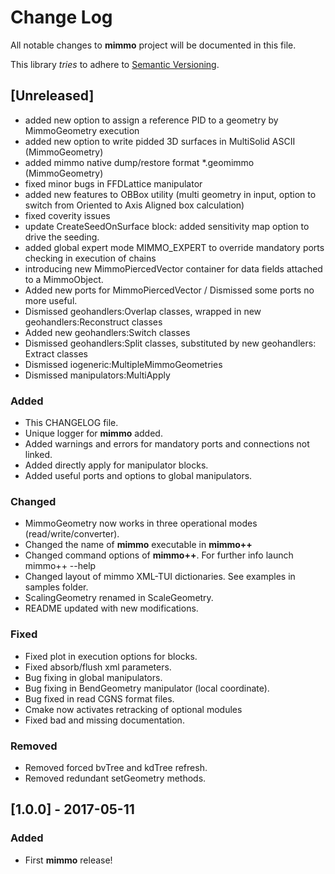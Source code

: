 # Change Log
All notable changes to **mimmo** project will be documented in this file.

This library _tries_ to adhere to [Semantic Versioning](http://semver.org/).

## [Unreleased]
- added new option to assign a reference PID to a geometry by MimmoGeometry execution
- added new option to write pidded 3D surfaces in MultiSolid ASCII (MimmoGeometry)
- added mimmo native dump/restore format *.geomimmo (MimmoGeometry)
- fixed minor bugs in FFDLattice manipulator
- added new features to OBBox utility (multi geometry in input, option to switch from Oriented to Axis Aligned box calculation)
- fixed coverity issues
- update CreateSeedOnSurface block: added sensitivity map option to drive the seeding. 
- added global expert mode MIMMO_EXPERT to override mandatory ports checking in execution of chains
- introducing new MimmoPiercedVector container for data fields attached to a MimmoObject.
- Added new ports for MimmoPiercedVector / Dismissed some ports no more useful.
- Dismissed geohandlers:Overlap classes, wrapped in new geohandlers:Reconstruct classes
- Added new geohandlers:Switch classes
- Dismissed geohandlers:Split classes, substituted by new geohandlers: Extract classes
- Dismissed iogeneric:MultipleMimmoGeometries
- Dismissed manipulators:MultiApply


### Added
- This CHANGELOG file.
- Unique logger for **mimmo** added.
- Added warnings and errors for mandatory ports and connections not linked.
- Added directly apply for manipulator blocks.
- Added useful ports and options to global manipulators.

### Changed
- MimmoGeometry now works in three operational modes (read/write/converter).
- Changed the name of **mimmo** executable in **mimmo++**
- Changed command options of **mimmo++**. For further info launch mimmo++ --help
- Changed layout of mimmo XML-TUI dictionaries. See examples in samples folder.
- ScalingGeometry renamed in ScaleGeometry.
- README updated with new modifications.

### Fixed
- Fixed plot in execution options for blocks.
- Fixed absorb/flush xml parameters.
- Bug fixing in global manipulators.
- Bug fixing in BendGeometry manipulator (local coordinate).
- Bug fixed in read CGNS format files.
- Cmake now activates retracking of optional modules
- Fixed bad and missing documentation.

### Removed
- Removed forced bvTree and kdTree refresh.
- Removed redundant setGeometry methods.

## [1.0.0] - 2017-05-11
### Added
- First **mimmo** release!

